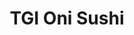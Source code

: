 ---
layout: place
title: TGI Oni Sushi
permalink: /california/oakland/tgi-oni-sushi.html
stateAbbr: CA
stateName: California
cityName: Oakland
seo:
  type: restaurant
  links: https://tgioni.menu11.com/
place_id: ChIJP0e9zpqHj4ARTRPiDgeG-Ac
photos:
  - name: >-
      places/ChIJP0e9zpqHj4ARTRPiDgeG-Ac/photos/AeeoHcLbpfHhpg8aHEJo3sBVdeV6GtU19qgRx-r9EzRiYQ8_ZRk8p3ZcXMYtJ75U6pgKbAstI4nEyuMgTHG_FrCD5-u8_FZi1St651qcqiVt108IV48G_K8cfzkzuEGds9vQ9rqrNrs0PxrCvKTO9i7-d-4K9H35b6J7JCBwhNxSqYL3Xb1TZLPVPqs-T3cC3ahBur9xJq3BeLMiw12vHDH2KXefl-wm2IbLl1XHsuhp7y5fsmBLNw6yU8UEdxB9kZqhBjbO420NW01-ZzhlXyiESkX-BRoTgjG3ltZEAxm_45YG27MGrMvhAvIRVzjPW4GY3DBEJY5OdEUMgNnBcrFXWKyvlCytGZ1UIJZNm8HGfzBByZ69IL_G7KxBK9KQWsfOTpOEgbKtF-1AeyJE265uPq9EQ3hMyyvG63743f4iPS09x64d
    widthPx: 3250
    heightPx: 1947
    authorAttributions:
      - displayName: Bert Bräutigam
        uri: https://maps.google.com/maps/contrib/114331831145864172176
        photoUri: >-
          https://lh3.googleusercontent.com/a-/ALV-UjXnYlx6kf5On5K9frjVA6GI_z_4RbhMiTx6dTjNN2AM_XaoZg8=s100-p-k-no-mo
    flagContentUri: >-
      https://www.google.com/local/imagery/report/?cb_client=maps_api_places.places_api&image_key=!1e10!2sCIHM0ogKEICAgICpyfa4_gE&hl=en-US
    googleMapsUri: >-
      https://www.google.com/maps/place//data=!3m4!1e2!3m2!1sCIHM0ogKEICAgICpyfa4_gE!2e10!4m2!3m1!1s0x808f879acebd473f:0x7f886070ee2134d
  - name: >-
      places/ChIJP0e9zpqHj4ARTRPiDgeG-Ac/photos/AeeoHcLnvzDQXNz3oE8hgOal00yfltzDmeMh4ctB0Yv282XK4UMaoUrgS27k4jhDyCEurE5vNIMzRAeH6YBDmnV8CEN3-MIZaiNa6cDvmUXix5EeFqNsrOX6Sat9g9m28It8B0Lfvphwco47_wx2V0xdVljoDTkvi6GQwgvarj41tqeAuP3bg8rFHA1zNnFfQVHlIAgJ1aN9iuYq6kFKMmLZaPzszVIwbKBKKc7ZeE--cLo9orWRza-DTDbuWH3Xg_PKeuoEWZ1YXq7uAD7EXcr086LlPIg1KaqDzlVeMy0i6JYXPw
    widthPx: 3024
    heightPx: 4032
    authorAttributions:
      - displayName: TGI Oni Sushi
        uri: https://maps.google.com/maps/contrib/100487344397072580104
        photoUri: >-
          https://lh3.googleusercontent.com/a/ACg8ocKlOcFhYXB28ag7tkQ9ve7ZVUqjVmQcN81EnAXKS6govkpV7A=s100-p-k-no-mo
    flagContentUri: >-
      https://www.google.com/local/imagery/report/?cb_client=maps_api_places.places_api&image_key=!1e10!2sAF1QipOroZgPEKgOEOg_GWKoMmHF5V7sp5Cz8_QzpnfM&hl=en-US
    googleMapsUri: >-
      https://www.google.com/maps/place//data=!3m4!1e2!3m2!1sAF1QipOroZgPEKgOEOg_GWKoMmHF5V7sp5Cz8_QzpnfM!2e10!4m2!3m1!1s0x808f879acebd473f:0x7f886070ee2134d
  - name: >-
      places/ChIJP0e9zpqHj4ARTRPiDgeG-Ac/photos/AeeoHcI_pDvRm5PInrJOra-038ER1z3r0nag35SLAJtxJVgqD6ksSwDExGYz7F2zodOpTHPx-JqphUbfT8ZLlzPF0wGPPMB3Jlz0wXVjSuOQwRuxU-RRysz1JMlhEVuJe9k2sozvzR736AV6cKSA0yQgqAZiYMv-y3DHamxxhtP4biyeIqVVzTiHft6a-hnULkcLg1DK7SxTD61EZp28yol1C2EhaRhAX1QPBKjGOwI5VbLnTiWyck_O7c7cQ-ehmvuEik8bBQFMyz9TKib4DCtsPfC6mX--RDmEzZp4_kvceKPFffmJc8DoXIviGG7-6Ap8dlUvR9guHuv7PCKOPUA96Y3Q_AqU10JlOunkiZZGNYfc0AnpAO6utXSGqnUauZqE1l-GmJiIf-Gc_MLKaH4v7ugkYUgHmI6YOyTz8n9YSTlOGBO8
    widthPx: 4032
    heightPx: 2268
    authorAttributions:
      - displayName: Max Kay
        uri: https://maps.google.com/maps/contrib/102742119964361399205
        photoUri: >-
          https://lh3.googleusercontent.com/a-/ALV-UjVCV4W8NvX-2aNnvDfOwhh3JxsvdmhJZK6C_Z6w7OgbQhi9YQ0H=s100-p-k-no-mo
    flagContentUri: >-
      https://www.google.com/local/imagery/report/?cb_client=maps_api_places.places_api&image_key=!1e10!2sCIHM0ogKEICAgIDLi_zGgQE&hl=en-US
    googleMapsUri: >-
      https://www.google.com/maps/place//data=!3m4!1e2!3m2!1sCIHM0ogKEICAgIDLi_zGgQE!2e10!4m2!3m1!1s0x808f879acebd473f:0x7f886070ee2134d
  - name: >-
      places/ChIJP0e9zpqHj4ARTRPiDgeG-Ac/photos/AeeoHcJxT1nl6Y0GIzfiaSqHBrE0oROicWHAEgr07aRmdIXCpkTsMeE9FA1_-gRx1EbAyVhubdiRxZ-vvkkqZQoyP4Etwp7XHpSbp8v2ohTgNAM5LM7zDC496OCqm8RgmDxMc0XzLBu5UdHxgEI9GbeZns6QwjictPcIeqw_ih8YGAyKO9ZmZ7AxgaUvN9GoSDijEHPOqV7XinDuDPDZ1axXThPf4Tias1gQ68Sio4u-dwqOLpyt6qxxWL92dkioMgTAKr0M_nHNSO0ls7Nhz_yR4FUoyIM5cTqOEbcZMZTF7V-jSyBcT8-mkL-W9mHULo4FL0ZabzE_a8nXKbmm42Ygxp1Rn-WJ-sZb2kS7YKSAdcM_UCTgYA1gpqmkMKiR9pcwXT5TqP2LvW0WWCNX3bLs-QaXkO8cPCE5YTgnKZ0xVRarDl0
    widthPx: 4032
    heightPx: 3024
    authorAttributions:
      - displayName: RUIZHE SHAN
        uri: https://maps.google.com/maps/contrib/114541609704321349319
        photoUri: >-
          https://lh3.googleusercontent.com/a-/ALV-UjUmjndiH2qaBphjj8xWiHHXAkhXv_u31u20FXEm_xissS38NcU=s100-p-k-no-mo
    flagContentUri: >-
      https://www.google.com/local/imagery/report/?cb_client=maps_api_places.places_api&image_key=!1e10!2sCIHM0ogKEICAgICMlsCW1wE&hl=en-US
    googleMapsUri: >-
      https://www.google.com/maps/place//data=!3m4!1e2!3m2!1sCIHM0ogKEICAgICMlsCW1wE!2e10!4m2!3m1!1s0x808f879acebd473f:0x7f886070ee2134d
  - name: >-
      places/ChIJP0e9zpqHj4ARTRPiDgeG-Ac/photos/AeeoHcKGg_zZrY327iLhnzH3E_8bg00c6NvRTJ16jSekhec1qX9Y98q1EuELHM-z45G8hkTZK7zn_O_Vhtj2EdxkH67KfA1pBIwlA8P4DGv8pDcY1gtIa_xKWEw7yK1lhms5FoaPIV0cMA0CV8y3XnOno1OVx2LVbVwkDHZMoB3ID7c6uKdBAPandqOsF-NoiWPX5f4GIHWj0FyLPxTCtTpUm4OcsCKcsvMlNKRDu9_BdQSuQWRX2osMvh4MNNx35qG8V_YQcU3p2FsQvloG9xnTT9GRleLc19z2fnBKRPCWxWaO2jkuOH6XyJSaiMUT3BQ_Wo1NION0t0QAwcQDQ1sFH2tJiQno3W5j01ccjY9IoSOJEmquf2ugd9s_rrQiRVLMDUWsuB96pS2_MIp0OnbQwnzm9r8aWfWHJyhX74LVKYw
    widthPx: 4032
    heightPx: 2268
    authorAttributions:
      - displayName: Mike Lok
        uri: https://maps.google.com/maps/contrib/105296943248957098261
        photoUri: >-
          https://lh3.googleusercontent.com/a-/ALV-UjUF1r1Bxxc-7o2YMvZTLneUNBRVkkLTzyYRsjzPLPx7I4fVS3xn=s100-p-k-no-mo
    flagContentUri: >-
      https://www.google.com/local/imagery/report/?cb_client=maps_api_places.places_api&image_key=!1e10!2sCIHM0ogKEICAgIDjxsWzSQ&hl=en-US
    googleMapsUri: >-
      https://www.google.com/maps/place//data=!3m4!1e2!3m2!1sCIHM0ogKEICAgIDjxsWzSQ!2e10!4m2!3m1!1s0x808f879acebd473f:0x7f886070ee2134d
  - name: >-
      places/ChIJP0e9zpqHj4ARTRPiDgeG-Ac/photos/AeeoHcL82TGiwiO1zQgh9shhu68L_Mp9ZwaNcv5Nyd_w1Ls4cxHiDb7Acx2FBI1gKL7h4YLvG_Uo4OBcAwAbwbzRuwxlOdzslgdQz0ib4NZjmBrkmVViMKWiTv8IoDoJQ7-v0d3lJa1az41uW70UD3t8yJFOFai267wf0fZc1yMpF4RNWwWAm4UBEbhzF507izyiLGZ9c-i67uDQfSxWfKinf9eN46o6DJHnBMo8WPavadR5LniZnyt6YqItxc5LAXoE5Wgi9KsqBOdadtZnWT3MLnpxXMRSTqwm-j3VwNH8lPLAZaUVm0l_MzsB9dQ3u6idQHDBZPH8q1_eLQg1Q5kHEH8zfIhzQ01aIAUFbVaQGx_EGTxtKYX3TRSPqnvhMnshZLUcyKGp6PMHqsZIqSik6LmR_tt2jbtCmU6xvcGQx6wxCA
    widthPx: 2810
    heightPx: 2810
    authorAttributions:
      - displayName: Trap Speed 1320
        uri: https://maps.google.com/maps/contrib/107721404123505875377
        photoUri: >-
          https://lh3.googleusercontent.com/a-/ALV-UjVPir16NqDk30VJ3ieukWXeNZebRCillilQeouOFFJbkgxNyPvfFQ=s100-p-k-no-mo
    flagContentUri: >-
      https://www.google.com/local/imagery/report/?cb_client=maps_api_places.places_api&image_key=!1e10!2sCIHM0ogKEICAgIDO8pLxeQ&hl=en-US
    googleMapsUri: >-
      https://www.google.com/maps/place//data=!3m4!1e2!3m2!1sCIHM0ogKEICAgIDO8pLxeQ!2e10!4m2!3m1!1s0x808f879acebd473f:0x7f886070ee2134d
  - name: >-
      places/ChIJP0e9zpqHj4ARTRPiDgeG-Ac/photos/AeeoHcIVupvd-RtwzpO2OEqGRsJhVme6gfx5zK8X8DpSFS2lorU9EdQWdQlalS0A-vSa_PmwDAW0P06zkHq6Tg7o_pwGP5dJgZQNY8eZzpeE48teKXNpEbaObffi3AekPua6dEuLXS3KiW8-y_TgZ7hx92_blJPezx-LP3wd8xfaSsbZ4iK9UlClhjNKZNyUcLV-N5Gdy_SjsdaNrc7AgEoK6WkME69bl2HG75KA2LnB8_S1Hz8N9O26upP9ZPcXBvcZZnHtXeQ-RDSMR72KX_V5AX5O0q8IHM_i5AgSytfFzdkowXeoYUq_8uMmv58PVEGlLy6viEvFc4Ck_yI0HfUGcTK8kmoJX28zL_mEgHVwiQ28CcJe63Y9cVLmMzQNuy_tKUDEjy0_1BqHdOk5FiK88ejAdbztDBBTW6kTbLMk3tQFHA
    widthPx: 3264
    heightPx: 2448
    authorAttributions:
      - displayName: Kathleen S
        uri: https://maps.google.com/maps/contrib/109383364523945736298
        photoUri: >-
          https://lh3.googleusercontent.com/a-/ALV-UjWjNdoIOgquQVk5E1NxkkRINRUMGjidCe_dhOL9IzAMAKCbH_fG=s100-p-k-no-mo
    flagContentUri: >-
      https://www.google.com/local/imagery/report/?cb_client=maps_api_places.places_api&image_key=!1e10!2sCIHM0ogKEICAgIC47YKSPA&hl=en-US
    googleMapsUri: >-
      https://www.google.com/maps/place//data=!3m4!1e2!3m2!1sCIHM0ogKEICAgIC47YKSPA!2e10!4m2!3m1!1s0x808f879acebd473f:0x7f886070ee2134d
  - name: >-
      places/ChIJP0e9zpqHj4ARTRPiDgeG-Ac/photos/AeeoHcJAY3g2rtZSVy2D9nvRRqh8rdVE54rjpEgsPf4Al3EXFVyStCPH9pXJXbmTMoWMGJ9eW-zKgaessREKRwR6Gq4JTO1660M2PA64z8tQXM_thW1UrKb9Jr2lS1WOy7nPE_AkJb6ANdYZsLsSoAfla5aYWwWf3GhnDldXQghqJpvqYoisnvkJNwhbM_ekFEIG2WpqKP2OujywhHJ5pSQUwz308h_3sLl_yOxGYaZU8vaPO5Tb1yKgOIKZgZG7yb2U_BV7S44dRvN8EbGYvsl4wYMtqgzi7rXKWLxP2rDdxl3cVy4jdc-1tTra2EJzdAt12EaDa6gl9cLD38PeLmj2AMJtGXhQdqEymDgbMbeDeTGMC5pvZy8iNCccHvUR55u5ogq9GVGEMk-xsl2x5XC3JbbiNFMkStciUgp6OnMiMsDrBg
    widthPx: 3024
    heightPx: 4032
    authorAttributions:
      - displayName: Claire Chun
        uri: https://maps.google.com/maps/contrib/114028735986395296136
        photoUri: >-
          https://lh3.googleusercontent.com/a-/ALV-UjUxSkhQN39n1JkZBxQkAsu-L4-hrngVLDGC4lxGzrF3Qc9ZH4Nb3A=s100-p-k-no-mo
    flagContentUri: >-
      https://www.google.com/local/imagery/report/?cb_client=maps_api_places.places_api&image_key=!1e10!2sCIHM0ogKEICAgIDFx_uVQw&hl=en-US
    googleMapsUri: >-
      https://www.google.com/maps/place//data=!3m4!1e2!3m2!1sCIHM0ogKEICAgIDFx_uVQw!2e10!4m2!3m1!1s0x808f879acebd473f:0x7f886070ee2134d
  - name: >-
      places/ChIJP0e9zpqHj4ARTRPiDgeG-Ac/photos/AeeoHcIziHzM-4l51M3i-SnB_KUmOLSwn5L9CIS4gtsxmnUtuDP1RYQ9rBVZVgVjdLpf3owq30Ny_llN7OW25Y35VLV8AWWEVYjyuqIX8m6-hEUIQfGW2DEDFwnI1_aea4BUBreuRcF50mBnpuM_Le2gRGsXV3Fc5T7S6mx_1Q4yY263LXgG5r_M1w29hAymybcGjIdFLUnR98QwiGz3dEAbDVCKUmJr-iDOk75GZJYfCFT26FE7Nowj383igS1eM6jwuGxJNOsqH48AzRqTQORHtCZLlwJVXfk1DW8ogWNAAJ8UIB7dL79Gj1sD_wGc9e7klTEKa5ot7ZOKmCxqjYEdamX_mErUtZUnaJOLSTOysRvY6SnVNV7YTbJvbqjuLaPdYOlSvJcqmMkkudRjbSXKApl1qIE9Cpgt3xm-Oj1yRxUQXg
    widthPx: 4080
    heightPx: 3072
    authorAttributions:
      - displayName: Usha Dawn
        uri: https://maps.google.com/maps/contrib/115731226948061579376
        photoUri: >-
          https://lh3.googleusercontent.com/a-/ALV-UjWwB9smga_kqUKwzhh1dUsXF-cjnPgfV3SwyoYKXQtfx3zk0PMxmg=s100-p-k-no-mo
    flagContentUri: >-
      https://www.google.com/local/imagery/report/?cb_client=maps_api_places.places_api&image_key=!1e10!2sCIHM0ogKEICAgICG_s3uMg&hl=en-US
    googleMapsUri: >-
      https://www.google.com/maps/place//data=!3m4!1e2!3m2!1sCIHM0ogKEICAgICG_s3uMg!2e10!4m2!3m1!1s0x808f879acebd473f:0x7f886070ee2134d
  - name: >-
      places/ChIJP0e9zpqHj4ARTRPiDgeG-Ac/photos/AeeoHcL2VDDanu6zgLWEE9pEhVsRuxOEMg4qT0faNRmrbf6u_p49mIepNbhLCSwONX1UKUNZtZDeNcM7y4OEXrh8OPVjfY-n8ptVxav16V3Hi3_GZqwJGS5aGq2HpVPd2XXTl2IZ2KGX2GqySwps7KeIp8M1nYbLr2twuEZg4-yo8CNVVT8t5uyZQ6lWBKkM0mmc5SLrWcnO9el8aPuUmV9Meay6yzN5f5xFdXrQZdPBwllhRr9fvg7Df2-7tN0mh_Fr5IVh75a-89vw4ZyeO79WjcfWdnR49H6tbmCA4YMHC-pq9Svoyug_DaF_EuoeieTf_wkFrXMkOhBxZFrDx_AWVPUGeGCoFNk5bORcBXjF6O9wk9CO4SHMxErrJW5tSyJy3-SSu8DJUqdlZ_FIbHKiakCprD5ygtN3vHacSh-mYQYlNg
    widthPx: 4032
    heightPx: 3024
    authorAttributions:
      - displayName: Andrew “jc” Chang
        uri: https://maps.google.com/maps/contrib/111574532729357790876
        photoUri: >-
          https://lh3.googleusercontent.com/a-/ALV-UjX5MKPNju2GorK0qGVL5mOnJDZfqN4fH-0kDl3e8KcBPB0hUvUH=s100-p-k-no-mo
    flagContentUri: >-
      https://www.google.com/local/imagery/report/?cb_client=maps_api_places.places_api&image_key=!1e10!2sCIHM0ogKEICAgIDcsaG8Ng&hl=en-US
    googleMapsUri: >-
      https://www.google.com/maps/place//data=!3m4!1e2!3m2!1sCIHM0ogKEICAgIDcsaG8Ng!2e10!4m2!3m1!1s0x808f879acebd473f:0x7f886070ee2134d
address: 6100 La Salle Ave, Oakland, CA 94611, USA
street: 6100 La Salle Ave
city: Oakland
state: CA
zip: '94611'
country: USA
neighborhood: Montclair Business
latitude: '37.826172'
longitude: '-122.210274'
accessibility_options:
  wheelchairAccessibleParking: true
  wheelchairAccessibleEntrance: true
  wheelchairAccessibleRestroom: true
  wheelchairAccessibleSeating: true
business_status: OPERATIONAL
name: TGI Oni Sushi
google_maps_links:
  directionsUri: >-
    https://www.google.com/maps/dir//''/data=!4m7!4m6!1m1!4e2!1m2!1m1!1s0x808f879acebd473f:0x7f886070ee2134d!3e0
  placeUri: https://maps.google.com/?cid=574356317362328397
  writeAReviewUri: >-
    https://www.google.com/maps/place//data=!4m3!3m2!1s0x808f879acebd473f:0x7f886070ee2134d!12e1
  reviewsUri: >-
    https://www.google.com/maps/place//data=!4m4!3m3!1s0x808f879acebd473f:0x7f886070ee2134d!9m1!1b1
  photosUri: >-
    https://www.google.com/maps/place//data=!4m3!3m2!1s0x808f879acebd473f:0x7f886070ee2134d!10e5
primary_type: Japanese Restaurant
opening_hours:
  regular: null
  current: null
secondary_opening_hours:
  regular:
    weekdayDescriptions: null
    type: null
  current:
    weekdayDescriptions: null
    type: null
phone: (510) 879-7006
price_level: PRICE_LEVEL_MODERATE
price_range: $20 &ndash; $30
rating: '4.5'
rating_count: 0
website: https://tgioni.menu11.com/
description: >-
  Discover TGI Oni Sushi in Oakland, CA$$$TGI Oni Sushi in Oakland, CA, stands
  out as an intimate eatery specializing in creative sushi and other Japanese
  dishes served in a relaxed, welcoming environment. This spot delights visitors
  with its fresh, inventive rolls and generous portions that highlight
  high-quality ingredients, making it a go-to choice for those seeking top-rated
  sushi experiences nearby. The casual setting is enhanced by thoughtful
  accessibility features, ensuring a comfortable visit for all, while the
  moderate pricing adds to its appeal for everyday dining. Additionally, options
  like beer and wine pair perfectly with the menu, catering to a variety of
  tastes in a neighborhood-friendly atmosphere. Whether you're exploring sushi
  restaurants close to you or looking for authentic Japanese flavors, this
  location offers a memorable blend of quality and convenience.
generative_summary: >-
  Discover TGI Oni Sushi in Oakland, CA$$$TGI Oni Sushi in Oakland, CA, stands
  out as an intimate eatery specializing in creative sushi and other Japanese
  dishes served in a relaxed, welcoming environment. This spot delights visitors
  with its fresh, inventive rolls and generous portions that highlight
  high-quality ingredients, making it a go-to choice for those seeking top-rated
  sushi experiences nearby. The casual setting is enhanced by thoughtful
  accessibility features, ensuring a comfortable visit for all, while the
  moderate pricing adds to its appeal for everyday dining. Additionally, options
  like beer and wine pair perfectly with the menu, catering to a variety of
  tastes in a neighborhood-friendly atmosphere. Whether you're exploring sushi
  restaurants close to you or looking for authentic Japanese flavors, this
  location offers a memorable blend of quality and convenience.
generative_disclosure: Summarized by AI using the Grok-3-Mini model.
reviews:
  - name: >-
      places/ChIJP0e9zpqHj4ARTRPiDgeG-Ac/reviews/ChdDSUhNMG9nS0VJQ0FnSUNfeGJ6ODhRRRAB
    relativePublishTimeDescription: 2 months ago
    rating: 5
    text:
      text: >-
        So sweet, quiet and wonderful, brought the kids and we had a great
        experience. The rolls are full of fish and very large!! Will be back! 🙏
      languageCode: en
    originalText:
      text: >-
        So sweet, quiet and wonderful, brought the kids and we had a great
        experience. The rolls are full of fish and very large!! Will be back! 🙏
      languageCode: en
    authorAttribution:
      displayName: Elizabeth D
      uri: https://www.google.com/maps/contrib/108809127088882682653/reviews
      photoUri: >-
        https://lh3.googleusercontent.com/a-/ALV-UjVR3vkuJN0kP0Z6WKbmDR__BNV1J95508aQQlPVsf9H4DtzIezH=s128-c0x00000000-cc-rp-mo-ba3
    publishTime: '2025-01-17T17:08:38.273795Z'
    flagContentUri: >-
      https://www.google.com/local/review/rap/report?postId=ChdDSUhNMG9nS0VJQ0FnSUNfeGJ6ODhRRRAB&d=17924085&t=1
    googleMapsUri: >-
      https://www.google.com/maps/reviews/data=!4m6!14m5!1m4!2m3!1sChdDSUhNMG9nS0VJQ0FnSUNfeGJ6ODhRRRAB!2m1!1s0x808f879acebd473f:0x7f886070ee2134d
  - name: >-
      places/ChIJP0e9zpqHj4ARTRPiDgeG-Ac/reviews/ChZDSUhNMG9nS0VJQ0FnSURubmFtT0NnEAE
    relativePublishTimeDescription: 6 months ago
    rating: 5
    text:
      text: >-
        This establishment consistently delivers exceptional Toro and Uni. The
        freshness is unparalleled, and the generous portions make every bite a
        delightful indulgence.
      languageCode: en
    originalText:
      text: >-
        This establishment consistently delivers exceptional Toro and Uni. The
        freshness is unparalleled, and the generous portions make every bite a
        delightful indulgence.
      languageCode: en
    authorAttribution:
      displayName: Jeff Muya
      uri: https://www.google.com/maps/contrib/112143314458793106853/reviews
      photoUri: >-
        https://lh3.googleusercontent.com/a-/ALV-UjXWySuxfJohtjh6NfLLEuraM4k6Mdr4tra8QibbHucC_sS81P7A=s128-c0x00000000-cc-rp-mo-ba4
    publishTime: '2024-10-08T22:16:22.581844Z'
    flagContentUri: >-
      https://www.google.com/local/review/rap/report?postId=ChZDSUhNMG9nS0VJQ0FnSURubmFtT0NnEAE&d=17924085&t=1
    googleMapsUri: >-
      https://www.google.com/maps/reviews/data=!4m6!14m5!1m4!2m3!1sChZDSUhNMG9nS0VJQ0FnSURubmFtT0NnEAE!2m1!1s0x808f879acebd473f:0x7f886070ee2134d
  - name: >-
      places/ChIJP0e9zpqHj4ARTRPiDgeG-Ac/reviews/ChdDSUhNMG9nS0VJQ0FnSURMaV96R3ZnRRAB
    relativePublishTimeDescription: 9 months ago
    rating: 4
    text:
      text: >-
        This is a local authentic sushi place. Chef is friendly and good
        listener if you have special inquiries. Sushi are freshly made to order
        with generous portions.

        Good varieties of sushi, nigiri and sashimi plus non-sushi items. Ask
        staff for veggie options but some are clear through menu.

        Place is clean and organized with responsive waiter.

        Atmosphere is good for groups, meetup, seniors (flat floor) and small
        parties. Will return for orange spicy salmon (Netscreen) roll.
      languageCode: en
    originalText:
      text: >-
        This is a local authentic sushi place. Chef is friendly and good
        listener if you have special inquiries. Sushi are freshly made to order
        with generous portions.

        Good varieties of sushi, nigiri and sashimi plus non-sushi items. Ask
        staff for veggie options but some are clear through menu.

        Place is clean and organized with responsive waiter.

        Atmosphere is good for groups, meetup, seniors (flat floor) and small
        parties. Will return for orange spicy salmon (Netscreen) roll.
      languageCode: en
    authorAttribution:
      displayName: Max Kay
      uri: https://www.google.com/maps/contrib/102742119964361399205/reviews
      photoUri: >-
        https://lh3.googleusercontent.com/a-/ALV-UjVCV4W8NvX-2aNnvDfOwhh3JxsvdmhJZK6C_Z6w7OgbQhi9YQ0H=s128-c0x00000000-cc-rp-mo-ba5
    publishTime: '2024-06-30T20:31:17.853329Z'
    flagContentUri: >-
      https://www.google.com/local/review/rap/report?postId=ChdDSUhNMG9nS0VJQ0FnSURMaV96R3ZnRRAB&d=17924085&t=1
    googleMapsUri: >-
      https://www.google.com/maps/reviews/data=!4m6!14m5!1m4!2m3!1sChdDSUhNMG9nS0VJQ0FnSURMaV96R3ZnRRAB!2m1!1s0x808f879acebd473f:0x7f886070ee2134d
  - name: >-
      places/ChIJP0e9zpqHj4ARTRPiDgeG-Ac/reviews/ChdDSUhNMG9nS0VJQ0FnSUQwa3JfXzdBRRAB
    relativePublishTimeDescription: 5 years ago
    rating: 4
    text:
      text: >-
        Finally, a good neighborhood sashimi spot in the East Bay! Sure we have
        Kakui and Kotobuki but one's overpriced and the other is average at
        best. Iyasare's my go-to chirashi don and tempura, but now this is my
        go-to for sashimi.


        We had dinner on a busy Saturday night the newly re-opened TGI Oni
        Sushi, and loved it so much I came back for lunch on Tuesday (photos
        from lunch). Fresh sashimi, good sized menu, reasonably priced, friendly
        staff. We had hamachi sashimi (5 pcs for $15), chawamushi, shishamo,
        saba shioyaki and complimentary miso soup. Hopefully they'll keep up
        these standards!
      languageCode: en
    originalText:
      text: >-
        Finally, a good neighborhood sashimi spot in the East Bay! Sure we have
        Kakui and Kotobuki but one's overpriced and the other is average at
        best. Iyasare's my go-to chirashi don and tempura, but now this is my
        go-to for sashimi.


        We had dinner on a busy Saturday night the newly re-opened TGI Oni
        Sushi, and loved it so much I came back for lunch on Tuesday (photos
        from lunch). Fresh sashimi, good sized menu, reasonably priced, friendly
        staff. We had hamachi sashimi (5 pcs for $15), chawamushi, shishamo,
        saba shioyaki and complimentary miso soup. Hopefully they'll keep up
        these standards!
      languageCode: en
    authorAttribution:
      displayName: Audrey Tang
      uri: https://www.google.com/maps/contrib/102765241989613819009/reviews
      photoUri: >-
        https://lh3.googleusercontent.com/a-/ALV-UjXwnh0qdg-_TvFYxf85vIy8IBsTkIxkkJSb7tKkPHnDCsFXe8cE=s128-c0x00000000-cc-rp-mo-ba4
    publishTime: '2019-11-02T04:37:32.560393Z'
    flagContentUri: >-
      https://www.google.com/local/review/rap/report?postId=ChdDSUhNMG9nS0VJQ0FnSUQwa3JfXzdBRRAB&d=17924085&t=1
    googleMapsUri: >-
      https://www.google.com/maps/reviews/data=!4m6!14m5!1m4!2m3!1sChdDSUhNMG9nS0VJQ0FnSUQwa3JfXzdBRRAB!2m1!1s0x808f879acebd473f:0x7f886070ee2134d
  - name: >-
      places/ChIJP0e9zpqHj4ARTRPiDgeG-Ac/reviews/ChZDSUhNMG9nS0VJQ0FnSUNKOUtTb0F3EAE
    relativePublishTimeDescription: a year ago
    rating: 5
    text:
      text: >-
        I can’t convey how fresh and generous the sushi cuts are. Used
        chopsticks and tea cup for scale. The fish is really fresh and the sushi
        rice is cooked perfectly! Staff is also prompt, friendly. I’ll be back
        again.
      languageCode: en
    originalText:
      text: >-
        I can’t convey how fresh and generous the sushi cuts are. Used
        chopsticks and tea cup for scale. The fish is really fresh and the sushi
        rice is cooked perfectly! Staff is also prompt, friendly. I’ll be back
        again.
      languageCode: en
    authorAttribution:
      displayName: Alexandria Sten
      uri: https://www.google.com/maps/contrib/102485541734638283554/reviews
      photoUri: >-
        https://lh3.googleusercontent.com/a-/ALV-UjVgltAFN1uEHJmiTqsjZqjOVjER10ElCSwX8S1XET6ifPtxuM51=s128-c0x00000000-cc-rp-mo
    publishTime: '2023-08-09T01:44:22.005330Z'
    flagContentUri: >-
      https://www.google.com/local/review/rap/report?postId=ChZDSUhNMG9nS0VJQ0FnSUNKOUtTb0F3EAE&d=17924085&t=1
    googleMapsUri: >-
      https://www.google.com/maps/reviews/data=!4m6!14m5!1m4!2m3!1sChZDSUhNMG9nS0VJQ0FnSUNKOUtTb0F3EAE!2m1!1s0x808f879acebd473f:0x7f886070ee2134d
review_summary: >-
  What Customers Are Saying$$$Visitors to this sushi spot often praise the
  incredibly fresh fish and hearty portions that make every meal feel indulgent
  and satisfying, drawing in fans of local sushi options. Many highlight the
  friendly service and clean, inviting vibe that suits families and groups
  alike, turning casual outings into enjoyable experiences. Feedback frequently
  mentions the variety of rolls, nigiri, and other dishes that accommodate
  different preferences, including vegetarian choices, while keeping things
  approachable and fun. Overall, folks appreciate the consistent quality that
  keeps them coming back, with a general consensus that it's one of the best
  sushi places near me for reliable, tasty meals. While a few notes suggest it's
  great for everyday visits, the positive buzz around its authenticity and value
  keeps the energy upbeat and encouraging for anyone curious about trying it
  out.
review_disclosure: Summarized by AI using the Grok-3-Mini model.
parking_options:
  paidStreetParking: true
  valetParking: false
payment_options:
  acceptsCreditCards: true
  acceptsDebitCards: true
  acceptsCashOnly: false
  acceptsNfc: true
allow_dogs: null
curbside_pickup: null
delivery: true
dine_in: true
good_for_children: true
good_for_groups: null
good_for_sports: false
live_music: false
menu_for_children: null
outdoor_seating: false
reservable: true
restroom: true
serves_beer: true
serves_breakfast: false
serves_brunch: false
serves_cocktails: null
serves_coffee: false
serves_dinner: true
serves_dessert: true
serves_lunch: true
serves_vegetarian_food: null
serves_wine: true
takeout: true
update_category: pro
places_description: null

---
